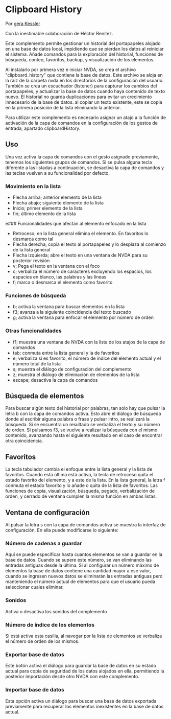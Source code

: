 # Clipboard History

Por  [gera Kessler](http://gera.ar)

Con la inestimable colaboración de Héctor Benítez.

Este complemento permite gestionar un historial del portapapeles alojado en una base de datos local, impidiendo que se pierdan los datos al reiniciar el sistema.
Añade comandos para la exploración del historial, funciones de búsqueda, conteo, favoritos, backup, y visualización de los elementos.

Al instalarlo por primera vez e iniciar NVDA, se crea el archivo "clipboard_history" que contiene la base de datos. Este archivo se aloja en la raíz de la carpeta nvda en los directorios de la configuración del usuario.
También se crea un escuchador (listener) para capturar los cambios del portapapeles, y actualizar la base de datos cuando haya contenido de texto nuevo.
El historial no guarda duplicaciones para evitar un crecimiento innecesario de la base de datos. al copiar un texto existente, este se copia en la primera posición de la lista eliminando la anterior.

Para utilizar este complemento es necesario asignar un atajo a la función de activación de la capa de comandos en la configuración de los gestos de entrada, apartado clipboardHistory.

## Uso

Una vez activa la capa de comandos con el gesto asignado previamente, tenemos los siguientes grupos de comandos. Si se pulsa alguna tecla diferente a las listadas a continuación, se desactiva la capa de comandos y las teclas vuelven a su funcionalidad por defecto.

### Movimiento en la lista

* Flecha arriba; anterior elemento de la lista
* Flecha abajo; siguiente elemento de la lista
* Inicio; primer elemento de la lista
* fin; último elemento de la lista

e### Funcionalidades que afectan al elemento enfocado en la lista

* Retroceso; en la lista general elimina el elemento. En favoritos lo desmarca como tal
* Flecha derecha; copia el texto al portapapeles y lo desplaza al comienzo de la lista general
* Flecha izquierda; abre el texto en una ventana de NVDA para su posterior revisión
* v; Pega el texto en la ventana con el foco
* c; verbaliza el número de caracteres excluyendo los espacios, los espacios en blanco, las palabras y las líneas
* f; marca o desmarca el elemento como favorito

### Funciones de búsqueda

* b; activa la ventana para buscar elementos en la lista
* f3; avanza a la siguiente coincidencia  del texto buscado
* g; activa la ventana para enfocar el elemento por número de orden

### Otras funcionalidades

* f1; muestra una ventana de NVDA con la lista de los atajos de la capa de comandos
* tab; conmuta entre la lista general y la de favoritos
* e; verbaliza si es favorito, el número de índice del elemento actual y el número total de la lista
* s; muestra el  diálogo de configuración del complemento
* z; muestra el diálogo de eliminación de elementos de la lista
* escape; desactiva la capa de comandos

## Búsqueda de elementos

Para buscar algún texto del historial por palabras, tan solo hay que pulsar la letra b con la capa de comandos activa.
Esto abre el diálogo de búsqueda donde al escribir alguna palabra o frase y pulsar intro, se realizará la búsqueda.
Si se encuentra un resultado se verbaliza el texto y su número de orden. Si pulsamos f3, se vuelve a realizar la búsqueda con el mismo contenido, avanzando hasta el siguiente resultado en el caso de encontrar otra coincidencia.

## Favoritos

La tecla tabulador cambia el enfoque entre la lista general y la lista de favoritos. Cuando esta última está activa, la tecla de retroceso quita el estado favorito del elemento, y a este de la lista.
En la lista general, la letra f conmuta el estado favorito y lo añade o quita de la lista de favoritos.
Las funciones de copia, visualización, búsqueda, pegado, verbalización de orden, y cerrado de ventana  cumplen la misma función en ambas listas.

## Ventana de configuración

Al pulsar la letra s con la capa de comandos activa se muestra la interfaz de configuración.
En ella puede modificarse lo siguiente:

### Número de cadenas a guardar

Aquí se puede especificar hasta cuantos elementos se van a guardar en la base de datos. Cuando se supere este número, se van eliminando las entradas antiguas desde la última.
Si al configurar un número máximo de elementos la base de datos contiene una cantidad mayor a ese valor, cuando se ingresen nuevos datos se eliminarán las entradas antiguas pero manteniendo el número actual de elementos para que el usuario pueda seleccionar cuales eliminar.

### Sonidos

Activa o desactiva los sonidos del complemento

### Número de índice de los elementos

Si está activa esta casilla, al navegar por la lista de elementos se verbaliza el número de orden de los mismos.

### Exportar base de datos

Este botón activa el diálogo para guardar la base de datos en su estado actual para copia de seguridad de los datos alojados en ella, permitiendo la posterior importación desde otro NVDA con este complemento.

### Importar base de datos

Esta opción activa un diálogo  para buscar una base de datos exportada previamente para recuperar los elementos inexistentes en la base de datos actual.
